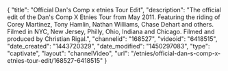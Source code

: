 {
    "title": "Official Dan's Comp x etnies Tour Edit",
    "description": "The official edit of the Dan's Comp X Etnies Tour from May 2011. Featuring the riding of Corey Martinez, Tony Hamlin, Nathan Williams, Chase Dehart and others. Filmed in NYC, New Jersey, Philly, Ohio, Indiana and Chicago. Filmed and produced by Christian Rigal.",
    "channelid": "168527",
    "videoid": "6418515",
    "date_created": "1443720329",
    "date_modified": "1450297083",
    "type": "captivate",
    "layout": "channelVideo",
    "url": "\/etnies\/official-dan-s-comp-x-etnies-tour-edit\/168527-6418515"
}